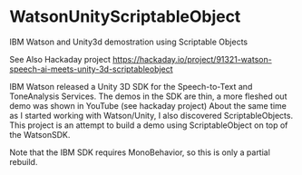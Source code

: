# WatsonUnityScriptableObject
IBM Watson and Unity3d demostration using Scriptable Objects

See Also Hackaday project https://hackaday.io/project/91321-watson-speech-ai-meets-unity-3d-scriptableobject

IBM Watson released a Unity 3D SDK for the Speech-to-Text and ToneAnalysis Services.
The demos in the SDK are thin, a more fleshed out demo was shown in YouTube (see hackaday project)
About the same time as I started working with Watson/Unity, I also discovered ScriptableObjects.
This project is an attempt to build a demo using ScriptableObject on top of the WatsonSDK.

Note that the IBM SDK requires MonoBehavior, so this is only a partial rebuild.

